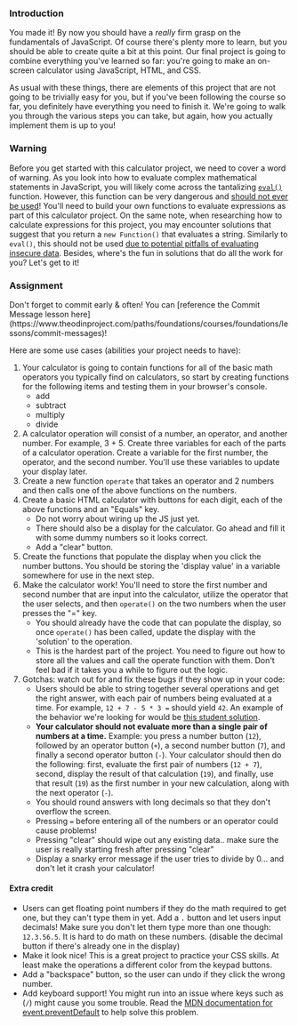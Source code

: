 ### Introduction

You made it! By now you should have a _really_ firm grasp on the fundamentals of JavaScript. Of course there's plenty more to learn, but you should be able to create quite a bit at this point. Our final project is going to combine everything you've learned so far: you're going to make an on-screen calculator using JavaScript, HTML, and CSS.

As usual with these things, there are elements of this project that are not going to be trivially easy for you, but if you've been following the course so far, you definitely have everything you need to finish it. We're going to walk you through the various steps you can take, but again, how you actually implement them is up to you!

### Warning

<div class="lesson-note" markdown="1">

Before you get started with this calculator project, we need to cover a word of warning. As you look into how to evaluate complex mathematical statements in JavaScript, you will likely come across the tantalizing [`eval()`](https://developer.mozilla.org/en-US/docs/Web/JavaScript/Reference/Global_Objects/eval) function. However, this function can be very dangerous and [should not ever be used](https://developer.mozilla.org/en-US/docs/Web/JavaScript/Reference/Global_Objects/eval#never_use_eval!)! You'll need to build your own functions to evaluate expressions as part of this calculator project. On the same note, when researching how to calculate expressions for this project, you may encounter solutions that suggest that you return a `new Function()` that evaluates a string. Similarly to `eval()`, this should not be used [due to potential pitfalls of evaluating insecure data](https://stackoverflow.com/questions/4599857/are-eval-and-new-function-the-same-thing). Besides, where's the fun in solutions that do all the work for you? Let's get to it!

</div>

### Assignment

<div class="lesson-content__panel" markdown="1">
Don't forget to commit early & often! You can [reference the Commit Message lesson here](https://www.theodinproject.com/paths/foundations/courses/foundations/lessons/commit-messages)!

Here are some use cases (abilities your project needs to have):

1.  Your calculator is going to contain functions for all of the basic math operators you typically find on calculators, so start by creating functions for the following items and testing them in your browser's console.
    -   add
    -   subtract
    -   multiply
    -   divide
2.  A calculator operation will consist of a number, an operator, and another number. For example, 3 + 5. Create three variables for each of the parts of a calculator operation. Create a variable for the first number, the operator, and the second number. You'll use these variables to update your display later.
3.  Create a new function `operate` that takes an operator and 2 numbers and then calls one of the above functions on the numbers.
4.  Create a basic HTML calculator with buttons for each digit, each of the above functions and an "Equals" key.
    -   Do not worry about wiring up the JS just yet.
    -   There should also be a display for the calculator. Go ahead and fill it with some dummy numbers so it looks correct.
    -   Add a "clear" button.
5.  Create the functions that populate the display when you click the number buttons. You should be storing the 'display value' in a variable somewhere for use in the next step.
6.  Make the calculator work! You'll need to store the first number and second number that are input into the calculator, utilize the operator that the user selects, and then `operate()` on the two numbers when the user presses the "=" key.
    -   You should already have the code that can populate the display, so once `operate()` has been called, update the display with the 'solution' to the operation.
    -   This is the hardest part of the project. You need to figure out how to store all the values and call the operate function with them. Don't feel bad if it takes you a while to figure out the logic.
7.  Gotchas: watch out for and fix these bugs if they show up in your code:
    -   Users should be able to string together several operations and get the right answer, with each pair of numbers being evaluated at a time. For example, `12 + 7 - 5 * 3 =` should yield `42`. An example of the behavior we're looking for would be [this student solution](https://mrbuddh4.github.io/calculator/).
    -   **Your calculator should not evaluate more than a single pair of numbers at a time.** Example: you press a number button (`12`), followed by an operator button (`+`), a second number button (`7`), and finally a second operator button (`-`). Your calculator should then do the following: first, evaluate the first pair of numbers (`12 + 7`), second, display the result of that calculation (`19`), and finally, use that result (`19`) as the first number in your new calculation, along with the next operator (`-`).
    -   You should round answers with long decimals so that they don't overflow the screen.
    -   Pressing `=` before entering all of the numbers or an operator could cause problems!
    -   Pressing "clear" should wipe out any existing data.. make sure the user is really starting fresh after pressing "clear"
    -   Display a snarky error message if the user tries to divide by 0... and don't let it crash your calculator!

#### Extra credit

-   Users can get floating point numbers if they do the math required to get one, but they can't type them in yet. Add a `.` button and let users input decimals! Make sure you don't let them type more than one though: `12.3.56.5`. It is hard to do math on these numbers. \(disable the decimal button if there's already one in the display\)
-   Make it look nice! This is a great project to practice your CSS skills. At least make the operations a different color from the keypad buttons.
-   Add a "backspace" button, so the user can undo if they click the wrong number.
-   Add keyboard support! You might run into an issue where keys such as (`/`) might cause you some trouble. Read the [MDN documentation for event.preventDefault](https://developer.mozilla.org/en-US/docs/Web/API/Event/preventDefault) to help solve this problem.
</div>
